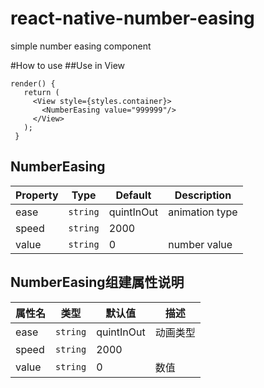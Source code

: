 # react-native-number-easing
simple number easing component

#How to use
 ##Use in View
 ```javascript:
 render() {
    return (
      <View style={styles.container}>
        <NumberEasing value="999999"/>
      </View>
    );
  }
  ```
  ## NumberEasing
  | Property | Type | Default | Description |
  |-----------|--------|---------|--------------------------------------------|
  | ease | `string` | quintInOut | animation type |
  | speed | `string`| 2000 |  | animation execute time(millisecond) |
  | value | `string` | 0 | number value |

  ## NumberEasing组建属性说明
  | 属性名 | 类型 | 默认值 | 描述 |
  |-----------|--------|---------|--------------------------------------------|
  | ease | `string` | quintInOut | 动画类型 |
  | speed | `string`| 2000 |  | 动画执行的时间(毫秒) |
  | value | `string` | 0 | 数值 |
